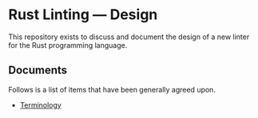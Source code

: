 # Rust Linting — Design

This repository exists to discuss and document the design of a new linter for the Rust programming language.

## Documents

Follows is a list of items that have been generally agreed upon.

- [Terminology](./terminology.md)
